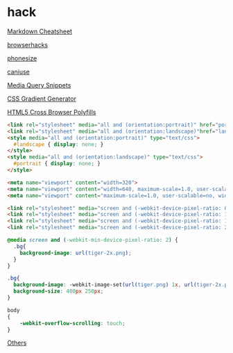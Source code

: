# hack

[Markdown Cheatsheet](https://github.com/adam-p/markdown-here/wiki/Markdown-Cheatsheet#links)

[browserhacks](http://browserhacks.com/)

[phonesize](http://screensiz.es/phone)

[caniuse](http://caniuse.com/)

[Media Query Snippets](https://css-tricks.com/snippets/css/media-queries-for-standard-devices/)

[CSS Gradient Generator](http://www.colorzilla.com/gradient-editor/)

[HTML5 Cross Browser Polyfills](https://github.com/Modernizr/Modernizr/wiki/HTML5-Cross-Browser-Polyfills)

```HTML
<link rel="stylesheet" media="all and (orientation:portrait)" href="portrait.css">    // 竖放加载
<link rel="stylesheet" media="all and (orientation:landscape)"href="landscape.css">   // 横放加载
<style media="all and (orientation:portrait)" type="text/css">
  #landscape { display: none; }
</style>
<style media="all and (orientation:landscape)" type="text/css">
  #portrait { display: none; }
</style>
```

```HTML
<meta name="viewport" content="width=320">
<meta name="viewport" content="width=640, maximum-scale=1.0, user-scalable=no">
<meta name="viewport" content="maximum-scale=1.0, user-scalable=no, width=device-width">
```

```HTML
<link rel="stylesheet" media="screen and (-webkit-device-pixel-ratio: 0.75)" href="ldpi.css" />
<link rel="stylesheet" media="screen and (-webkit-device-pixel-ratio: 1.0)" href="mdpi.css" />
<link rel="stylesheet" media="screen and (-webkit-device-pixel-ratio: 1.5)" href="hdpi.css" />
<link rel="stylesheet" media="screen and (-webkit-device-pixel-ratio: 2.0)" href="retina.css" />
```


```css 
@media screen and (-webkit-min-device-pixel-ratio: 2) {
  .bg{
    background-image: url(tiger-2x.png);    
  }
}

.bg{
  background-image: -webkit-image-set(url(tiger.png) 1x, url(tiger-2x.png) 2x);
  background-size: 400px 250px;
}
```

```css
body
{
    -webkit-overflow-scrolling: touch;
}
```

[Others](https://github.com/RubyLouvre/mobileHack)
